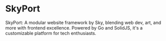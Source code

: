 # SkyPort
SkyPort: A modular website framework by Sky, blending web dev, art, and more with frontend excellence. Powered by Go and SolidJS, it's a customizable platform for tech enthusiasts.
